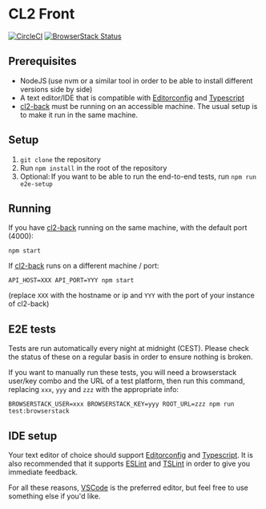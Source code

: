 # CL2 Front

[![CircleCI](https://circleci.com/gh/CitizenLabDotCo/cl2-front.svg?style=svg&circle-token=46bc7ddacbeec9135870cb8765c2968f590ed7e6)](https://circleci.com/gh/CitizenLabDotCo/cl2-front)
[![BrowserStack Status](https://www.browserstack.com/automate/badge.svg?badge_key=d2d5RDVDNHBGeHJFZjh2dHEyQ1FPUHRDc2Y3MFhGOXZiSjZsZFFqMEl0QT0tLWgwNzFuVThDUkNGR0JHSlhralhqbmc9PQ==--ee3c39ea9e8b82faaa48e43e3cea883277221935%)](https://www.browserstack.com/automate/public-build/d2d5RDVDNHBGeHJFZjh2dHEyQ1FPUHRDc2Y3MFhGOXZiSjZsZFFqMEl0QT0tLWgwNzFuVThDUkNGR0JHSlhralhqbmc9PQ==--ee3c39ea9e8b82faaa48e43e3cea883277221935%)



## Prerequisites
- NodeJS (use nvm or a similar tool in order to be able to install different versions side by side)
- A text editor/IDE that is compatible with [Editorconfig][editorconfig] and [Typescript][typescript]
- [cl2-back][cl2back] must be running on an accessible machine. The usual setup is to make it run in the same machine.

## Setup
1. `git clone` the repository
2. Run `npm install` in the root of the repository
3. Optional: If you want to be able to run the end-to-end tests, run `npm run e2e-setup`

## Running

If you have [cl2-back][cl2back] running on the same machine, with the default port (4000):
```
npm start
```

If [cl2-back][cl2back] runs on a different machine / port:
```
API_HOST=XXX API_PORT=YYY npm start
```
(replace `XXX` with the hostname or ip and `YYY` with the port of your instance of cl2-back)

## E2E tests

Tests are run automatically every night at midnight (CEST). Please check the status of these on a regular basis in order to ensure nothing is broken.

If you want to manually run these tests, you will need a browserstack user/key combo and the URL of a test platform, then run this command, replacing `xxx`, `yyy` and `zzz` with the appropriate info:
```
BROWSERSTACK_USER=xxx BROWSERSTACK_KEY=yyy ROOT_URL=zzz npm run test:browserstack
```

## IDE setup

Your text editor of choice should support [Editorconfig][editorconfig] and [Typescript][typescript].
It is also recommended that it supports [ESLint][eslint] and [TSLint][tslint] in order to give you immediate feedback.

For all these reasons, [VSCode][vscode] is the preferred editor, but feel free to use something else if you'd like.


[cl2back]: https://github.com/CitizenLabDotCo/cl2-back
[editorconfig]: http://editorconfig.org/
[typescript]: http://www.typescriptlang.org/
[eslint]: https://eslint.org/
[tslint]: https://palantir.github.io/tslint/
[vscode]: https://code.visualstudio.com/
